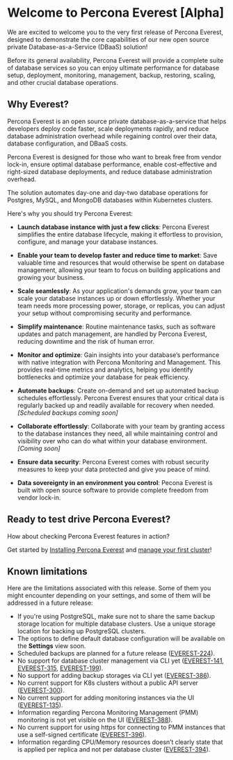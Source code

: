 # Welcome to Percona Everest [Alpha]

We are excited to welcome you to the very first release of Percona Everest, designed to demonstrate the core capabilities of our new open source private Database-as-a-Service (DBaaS) solution!

Before its general availability, Percona Everest will provide a complete suite of database services so you can enjoy ultimate performance for database setup, deployment, monitoring, management, backup, restoring, scaling, and other crucial database operations.

## Why Everest?

Percona Everest is an open source private database-as-a-service that helps developers deploy code faster, scale deployments rapidly, and reduce database administration overhead while regaining control over their data, database configuration, and DBaaS costs.

Percona Everest is designed for those who want to break free from vendor lock-in, ensure optimal database performance, enable cost-effective and right-sized database deployments, and reduce database administration overhead.

The solution automates day-one and day-two database operations for Postgres, MySQL, and MongoDB databases within Kubernetes clusters.

Here's why you should try Percona Everest:

- **Launch database instance with just a few clicks**: Percona Everest simplifies the entire database lifecycle, making it effortless to provision, configure, and manage your database instances.
- **Enable your team to develop faster and reduce time to market**: Save valuable time and resources that would otherwise be spent on database management, allowing your team to focus on building applications and growing your business.
- **Scale seamlessly**: As your application's demands grow, your team can scale your database instances up or down effortlessly. Whether your team needs more processing power, storage, or replicas, you can adjust your setup without compromising security and performance.
- **Simplify maintenance**: Routine maintenance tasks, such as software updates and patch management, are handled by Percona Everest, reducing downtime and the risk of human error.
- **Monitor and optimize**: Gain insights into your database’s performance with native integration with Percona Monitoring and Management. This provides real-time metrics and analytics, helping you identify bottlenecks and optimize your database for peak efficiency.

- **Automate backups**: Create on-demand and set up automated backup schedules effortlessly. Percona Everest ensures that your critical data is regularly backed up and readily available for recovery when needed. *[Scheduled backups coming soon]*
- **Collaborate effortlessly**: Collaborate with your team by granting access to the database instances they need, all while maintaining control and visibility over who can do what within your database environment. *[Coming soon]*
- **Ensure data security**: Percona Everest comes with robust security measures to keep your data protected and give you peace of mind.
- **Data sovereignty in an environment you control**: Pecona Everest is built with open source software to provide complete freedom from vendor lock-in.
  
## Ready to test drive Percona Everest?

How about checking Percona Everest features in action?

Get started by [Installing Percona Everest](quickstart-guide/qs-overview.md) and [manage your first cluster](use/cluster-management.md)!

## Known limitations

Here are the limitations associated with this release. Some of them you might encounter depending on your settings, and some of them will be addressed in a future release: 

- If you're using PostgreSQL, make sure not to share the same backup storage location for multiple database clusters. Use a unique storage location for backing up PostgreSQL clusters.
- The options to define default database configuration will be available on the **Settings** view soon.
- Scheduled backups are planned for a future release ([EVEREST-224](https://jira.percona.com/browse/EVEREST-224)). 
- No support for database cluster management via CLI yet  ([EVEREST-141](https://jira.percona.com/browse/EVEREST-141), [EVEREST-315](https://jira.percona.com/browse/EVEREST-315),  [EVEREST-199](https://jira.percona.com/browse/EVEREST-199)).
- No support for adding backup storages via CLI yet ([EVEREST-386](https://jira.percona.com/browse/EVEREST-386)).
- No current support for K8s clusters without a public API server ([EVEREST-300](https://jira.percona.com/browse/EVEREST-300)).
- No current support for adding monitoring instances via the UI ([EVEREST-135](https://jira.percona.com/browse/EVEREST-135)). 
- Information regarding Percona Monitoring Management (PMM) monitoring is not yet visible on the UI ([EVEREST-388](https://jira.percona.com/browse/EVEREST-388)).
- No current support for using https for connecting to PMM instances that use a self-signed certificate ([EVEREST-396](https://jira.percona.com/browse/EVEREST-396)).
- Information regarding CPU/Memory resources doesn’t clearly state that is applied per replica and not per database cluster  ([EVEREST-394](https://jira.percona.com/browse/EVEREST-394)).
